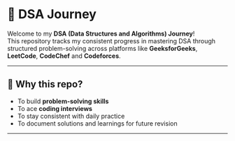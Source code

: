 # 🚀 DSA Journey

Welcome to my **DSA (Data Structures and Algorithms) Journey**!  
This repository tracks my consistent progress in mastering DSA through structured problem-solving across platforms like **GeeksforGeeks**, **LeetCode**, **CodeChef** and **Codeforces**.

---

## 📌 Why this repo?

- To build **problem-solving skills**
- To ace **coding interviews**
- To stay consistent with daily practice
- To document solutions and learnings for future revision

---



